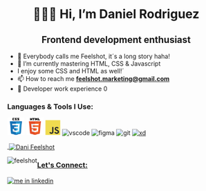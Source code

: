 <h1 align="center">👩🏻‍💻 Hi, I’m Daniel Rodriguez</h1>
<h2 align="center">Frontend development enthusiast</h2>


- 🍃 Everybody calls me Feelshot, it´s a long story haha!
- 📖 I’m currently mastering HTML, CSS & Javascript
-  I enjoy some CSS and HTML as well!´
- 📫 How to reach me **feelshot.marketing@gmail.com**
- 🐙 Developer work experience 0



<h3>Languages & Tools I Use:</h3>
<p><img src="https://raw.githubusercontent.com/devicons/devicon/master/icons/css3/css3-original-wordmark.svg" alt="css3" width="40" height="40"/>
<img src="https://raw.githubusercontent.com/devicons/devicon/master/icons/html5/html5-original-wordmark.svg" alt="html5" width="40" height="40"/>
<img src="https://raw.githubusercontent.com/devicons/devicon/master/icons/javascript/javascript-original.svg" alt="javascript" width="35" height="35"/>
<img src="https://cdn.jsdelivr.net/gh/devicons/devicon/icons/vscode/vscode-original.svg" alt="vscode" width="35" height="35"/>
<img src="https://cdn.jsdelivr.net/gh/devicons/devicon/icons/figma/figma-original.svg" alt="figma" width="35" height="35"/>
  <img src="https://cdn.jsdelivr.net/gh/devicons/devicon/icons/git/git-original.svg" alt="git" width="35" height="35"/>
  <a href="https://www.adobe.com/products/xd.html" target="_blank"> <img src="https://cdn.worldvectorlogo.com/logos/adobe-xd.svg" alt="xd" width="40" height="40"/>
</p>

<p>&nbsp;<img align="center" src="https://github-readme-stats.vercel.app/api?username=feelshot&show_icons=true&locale=en" alt="Dani Feelshot" /></p>
<p><img align="left" src="https://github-readme-stats.vercel.app/api/top-langs?username=feelshot&show_icons=true&locale=en&layout=compact" alt="feelshot" /></p>
<!-- ![Github stats](https://github-readme-stats.vercel.app/api?username=feelshot&theme=omni&show_icons=true&locale=en) -->



<h3>Let's Connect:</h3>
<p><a href="https://www.linkedin.com/" target="_blank"><img align="center" src="https://cdn.jsdelivr.net/gh/devicons/devicon/icons/linkedin/linkedin-original.svg" alt="me in linkedin" height="auto" width="30"/></a></p>









